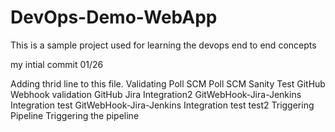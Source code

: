 # DevOps-Demo-WebApp
This is a sample project used for learning the devops end to end concepts

my intial commit 01/26

Adding thrid line to this file.
Validating Poll SCM
Poll SCM Sanity Test
GitHub Webhook validation
GitHub Jira Integration2
GitWebHook-Jira-Jenkins Integration test
GitWebHook-Jira-Jenkins Integration test test2
Triggering Pipeline
Triggering the pipeline
